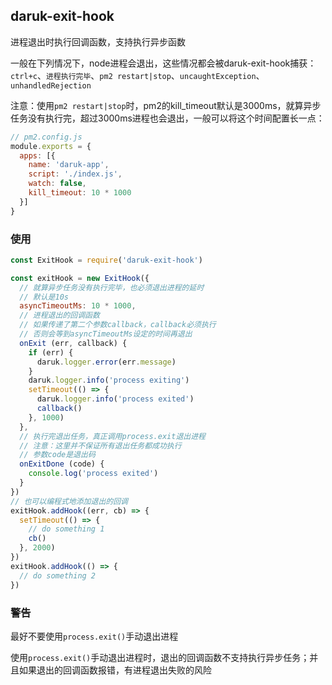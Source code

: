 ## daruk-exit-hook

进程退出时执行回调函数，支持执行异步函数

一般在下列情况下，node进程会退出，这些情况都会被daruk-exit-hook捕获：`ctrl+c`、`进程执行完毕`、`pm2 restart|stop`、`uncaughtException`、`unhandledRejection`

注意：使用`pm2 restart|stop`时，pm2的kill_timeout默认是3000ms，就算异步任务没有执行完，超过3000ms进程也会退出，一般可以将这个时间配置长一点：
```javascript
// pm2.config.js
module.exports = {
  apps: [{
    name: 'daruk-app',
    script: './index.js',
    watch: false,
    kill_timeout: 10 * 1000
  }]
}
```

### 使用
```javascript
const ExitHook = require('daruk-exit-hook')

const exitHook = new ExitHook({
  // 就算异步任务没有执行完毕，也必须退出进程的延时
  // 默认是10s
  asyncTimeoutMs: 10 * 1000,
  // 进程退出的回调函数
  // 如果传递了第二个参数callback，callback必须执行
  // 否则会等到asyncTimeoutMs设定的时间再退出
  onExit (err, callback) {
    if (err) {
      daruk.logger.error(err.message)
    }
    daruk.logger.info('process exiting')
    setTimeout(() => {
      daruk.logger.info('process exited')
      callback()
    }, 1000)
  },
  // 执行完退出任务，真正调用process.exit退出进程
  // 注意：这里并不保证所有退出任务都成功执行
  // 参数code是退出码
  onExitDone (code) {
    console.log('process exited')
  }
})
// 也可以编程式地添加退出的回调
exitHook.addHook((err, cb) => {
  setTimeout(() => {
    // do something 1
    cb()
  }, 2000)
})
exitHook.addHook(() => {
  // do something 2
})
```

### 警告

最好不要使用`process.exit()`手动退出进程  

使用`process.exit()`手动退出进程时，退出的回调函数不支持执行异步任务；并且如果退出的回调函数报错，有进程退出失败的风险